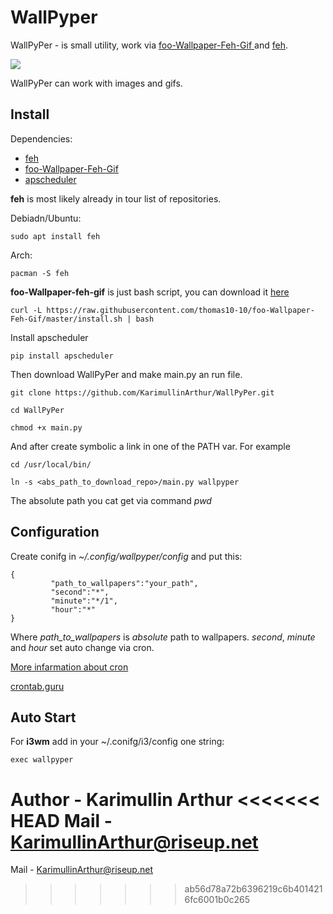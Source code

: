 # WallPyper

WallPyPer - is small utility, work via 
[foo-Wallpaper-Feh-Gif ](https://github.com/thomas10-10/foo-Wallpaper-Feh-Gif) and [feh](https://github.com/derf/feh).

<img src="https://user-images.githubusercontent.com/51211371/177040973-fca8885d-167e-4945-a4b6-48336e92e3c1.gif"  />

WallPyPer can work with images and gifs.

## Install

Dependencies:

* [feh](https://github.com/derf/feh)                                
* [foo-Wallpaper-Feh-Gif ](https://github.com/thomas10-10/foo-Wallpaper-Feh-Gif)  
* [apscheduler](https://github.com/agronholm/apscheduler)

**feh** is most likely already in tour list of repositories.

Debiadn/Ubuntu:
```
sudo apt install feh
```
Arch:
```
pacman -S feh
```



**foo-Wallpaper-feh-gif** is just bash script, you can download it [here](https://github.com/thomas10-10/foo-Wallpaper-Feh-Gif/blob/master/back4.sh)
```
curl -L https://raw.githubusercontent.com/thomas10-10/foo-Wallpaper-Feh-Gif/master/install.sh | bash 
```



Install apscheduler
```
pip install apscheduler
```



Then download WallPyPer and make main.py an run file.
```
git clone https://github.com/KarimullinArthur/WallPyPer.git

cd WallPyPer

chmod +x main.py
```

And after create symbolic a link in one of the PATH var.
For example
```
cd /usr/local/bin/

ln -s <abs_path_to_download_repo>/main.py wallpyper
```

The absolute path you cat get via command *pwd*

## Configuration

Create conifg in *~/.config/wallpyper/config*
and put this:
```
{
         "path_to_wallpapers":"your_path",
         "second":"*",
         "minute":"*/1",
         "hour":"*"
}
``` 

Where *path_to_wallpapers* is *absolute* path to wallpapers.
*second*, *minute* and *hour* set auto change via cron.


[More infarmation about cron](https://en.wikipedia.org/wiki/Cron)

[crontab.guru](https://crontab.guru)

## Auto Start

For **i3wm** add in your ~/.conifg/i3/config one string:
```
exec wallpyper
```

Author - Karimullin Arthur
<<<<<<< HEAD
		 Mail - KarimullinArthur@riseup.net
=======

Mail - KarimullinArthur@riseup.net
>>>>>>> ab56d78a72b6396219c6b4014216fc6001b0c265
